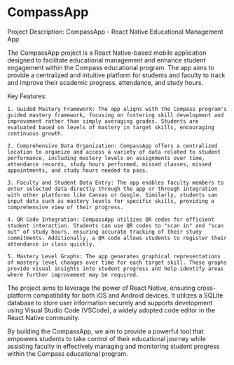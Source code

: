 # CompassApp
Project Description: CompassApp - React Native Educational Management App

The CompassApp project is a React Native-based mobile application designed to facilitate educational management and enhance student engagement within the Compass educational program. The app aims to provide a centralized and intuitive platform for students and faculty to track and improve their academic progress, attendance, and study hours.

Key Features:

    1. Guided Mastery Framework: The app aligns with the Compass program's guided mastery framework, focusing on fostering skill development and improvement rather than simply averaging grades. Students are evaluated based on levels of mastery in target skills, encouraging continuous growth.

    2. Comprehensive Data Organization: CompassApp offers a centralized location to organize and access a variety of data related to student performance, including mastery levels on assignments over time, attendance records, study hours performed, missed classes, missed appointments, and study hours needed to pass.

    3. Faculty and Student Data Entry: The app enables faculty members to enter selected data directly through the app or through integration with other platforms like Canvas or Google. Similarly, students can input data such as mastery levels for specific skills, providing a comprehensive view of their progress.

    4. QR Code Integration: CompassApp utilizes QR codes for efficient student interaction. Students can use QR codes to "scan in" and "scan out" of study hours, ensuring accurate tracking of their study commitments. Additionally, a QR code allows students to register their attendance in class quickly.

    5. Mastery Level Graphs: The app generates graphical representations of mastery level changes over time for each target skill. These graphs provide visual insights into student progress and help identify areas where further improvement may be required.

The project aims to leverage the power of React Native, ensuring cross-platform compatibility for both iOS and Android devices. It utilizes a SQLite database to store user information securely and supports development using Visual Studio Code (VSCode), a widely adopted code editor in the React Native community.

By building the CompassApp, we aim to provide a powerful tool that empowers students to take control of their educational journey while assisting faculty in effectively managing and monitoring student progress within the Compass educational program.
